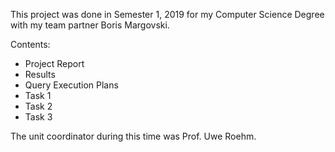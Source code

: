 This project was done in Semester 1, 2019 for my Computer Science Degree with my team partner Boris Margovski.

Contents:
- Project Report
- Results
- Query Execution Plans
- Task 1
- Task 2
- Task 3

The unit coordinator during this time was Prof. Uwe Roehm.